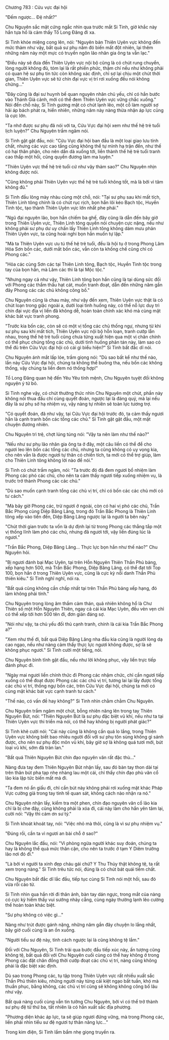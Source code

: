 




Chương 783 : Cửu vực đại hội


"Đếm ngược... Đệ nhất?"

Chu Nguyên sắc mặt cứng ngắc nhìn qua trước mắt Si Tinh, giờ khắc này hắn tựa hồ là cảm thấy Tổ Long Đăng đi xa.

Si Tinh khóe miệng cong lên, nói: "Nguyên bản Thiên Uyên vực không đến mức thảm như vậy, bất quá sư phụ năm đó biến mất đột nhiên, lại thêm những năm này một mực có truyền ngôn lão nhân gia ông ta vẫn lạc."

"Điều này sẽ đưa đến Thiên Uyên vực nội bộ cũng là có chút rung chuyển, lòng người không đủ, tóm lại là rất phiền phức, thậm chí nếu như không phải có quan hệ sư phụ tin tức còn không xác định, chỉ sợ lại chịu một chút thời gian, Thiên Uyên vực sẽ từ chín đại vực vị trí rơi xuống đều nói không chừng..."

"Đây cũng là đại sư huynh bế quan nguyên nhân chủ yếu, chỉ có hắn bước vào Thánh Giả cảnh, mới có thể đem Thiên Uyên vực vững chắc xuống." Nói đến chỗ này, Si Tinh gương mặt có chút lạnh lẽo, một cỗ làm người sợ hãi áp bách phát ra, hiển nhiên, những năm này nàng thừa nhận áp lực cũng là cực lớn.

"Ta nhớ được sư phụ đã nói với ta, Cửu Vực đại hội xem như thế hệ trẻ tuổi lịch luyện?" Chu Nguyên trầm ngâm nói.

Si Tinh gật gật đầu, nói: "Cửu Vực đại hội ban đầu là một loại giao lưu tính chất, nhưng các vực cao tầng cũng không thể tự mình hạ trận đến, như thế có hại thân phận, cho nên dần dà xuống tới, liền thành thế hệ trẻ tuổi tranh cao thấp một hồi, cũng quyền đương làm ma luyện."

"Thiên Uyên vực thế hệ trẻ tuổi cứ như vậy thảm sao?" Chu Nguyên nhịn không được nói.

"Cũng không phải Thiên Uyên vực thế hệ trẻ tuổi không tốt, mà là bởi vì tâm không đủ."

Si Tinh đầu lông mày nhàu cùng một chỗ, nói: "Tại sư phụ sau khi mất tích, Thiên Linh tông chính là có chút rục rịch, bọn hắn lôi kéo Bạch tộc, Huyền Tinh tộc, tạo thành Thiên Uyên vực lớn nhất phe phái."

"Ngũ đại nguyên lão, bọn hắn chiếm ba ghế, đây cũng là dẫn đến bây giờ trong Thiên Uyên vực, Thiên Linh tông quyền nói chuyện cực nặng, nếu như không phải sư phụ dư uy chấn lấy Thiên Linh tông không dám mưu phản Thiên Uyên vực, ta cũng hoài nghi bọn hắn muốn tự lập."

"Mà ta Thiên Uyên vực ưu tú thế hệ trẻ tuổi, đều là hội tụ ở trong Phong Lâm Hỏa Sơn bốn các, dưới mắt bốn các, vẫn còn ta khống chế cũng chỉ có Phong các."

"Hỏa các cùng Sơn các tại Thiên Linh tông, Bạch tộc, Huyền Tinh tộc trong tay của bọn hắn, mà Lâm các thì là tại Mộc tộc."

"Nhưng ngay cả như vậy, Thiên Linh tông bọn hắn cũng là tại dùng sức đối với Phong các thẩm thấu hạt cát, muốn tranh đoạt, dẫn đến những năm gần đây Phong các các chủ không công bố."

Chu Nguyên cũng là chau mày, như vậy đến xem, Thiên Uyên vực thật là có chút loạn trong giặc ngoài a, dưới loại tình huống này, có thể nỗ lực duy trì chín đại vực địa vị liền đã không dễ, hoàn toàn chính xác khó mà cùng mặt khác bát vực tranh phong.

"Trước kia bốn các, còn sẽ có một vị tổng các chủ thống ngự, nhưng từ khi sư phụ sau khi mất tích, Thiên Uyên vực nội bộ hỗn loạn, tranh cướp lẫn nhau, trong thế hệ trẻ tuổi cũng chưa từng xuất hiện qua một vị chân chính có thể phục chúng tổng các chủ, dưới tình huống phân tán này, làm sao có thể đủ trên Cửu Vực đại hội có cái gì biểu hiện?" Si Tinh bất đắc dĩ nói.

Chu Nguyên ánh mắt lấp lóe, trầm giọng nói: "Dù sao bất kể như thế nào, lần này Cửu Vực đại hội, chúng ta không thể buông tha, nếu bốn các không thống, vậy chúng ta liền đem nó thống hợp!"

Tổ Long Đăng quan hệ đến Yêu Yêu tính mệnh, Chu Nguyên tuyệt đối không nguyện ý từ bỏ.

Si Tinh nghe vậy, có chút thưởng thức nhìn Chu Nguyên một chút, phần này không nói thua đấu chí cùng quyết đoán, ngược lại là đáng quý, mà lại nếu đây là sư phụ sở hạ nhiệm vụ, vậy nàng tự nhiên sẽ toàn lực tương trợ.

"Có quyết đoán, đã như vậy, tại Cửu Vực đại hội trước đó, ta cảm thấy ngươi hẳn là cạnh tranh bốn các tổng các chủ." Si Tinh gật gật đầu, một mặt chuyện đương nhiên.

Chu Nguyên trì trệ, chợt lúng túng nói: "Vậy ta nên làm như thế nào?"

"Nếu như sư phụ lão nhân gia ông ta ở đây, một câu liền có thể để cho ngươi leo lên bốn các tổng các chủ, nhưng ta cũng không có uy vọng kia, cho nên vẫn là được ngươi tự thân có chiến tích, ta mới có thể trợ giúp, làm cho Thiên Linh tông không lời nào để nói."

Si Tinh có chút trầm ngâm, nói: "Ta trước đó đã đem ngươi bổ nhiệm làm Phong các phó các chủ, cho nên ta cảm thấy ngươi tiếp xuống nhiệm vụ, là trước trở thành Phong các các chủ."

"Dù sao muốn cạnh tranh tổng các chủ vị trí, chỉ có bốn các các chủ mới có tư cách."

"Mà bây giờ Phong các, trừ ngươi ở ngoài, còn có hai vị phó các chủ, Trần Bắc Phong cùng Diệp Băng Lăng, trong đó Trần Bắc Phong là Thiên Linh tông xếp vào tiến đến, Diệp Băng Lăng ngược lại là người ta bên này."

"Chút thời gian trước ta vốn là dự định lại từ trong Phong các thẳng tắp một vị thống lĩnh làm phó các chủ, nhưng đã ngươi tới, vậy liền đúng lúc là ngươi."

"Trần Bắc Phong, Diệp Băng Lăng... Thực lực bọn hắn như thế nào?" Chu Nguyên hỏi.

"Bị ngươi đánh bại Mạc Uyên, tại trên Hỗn Nguyên Thiên Thần Phủ bảng, xếp hạng hơn 500, mà Trần Bắc Phong, Diệp Băng Lăng, có thể đạt tới Top 100, bọn hắn ở trong Thiên Uyên vực, cũng là cực kỳ nổi danh Thần Phủ thiên kiêu." Si Tinh nghĩ nghĩ, nói ra.

"Bất quá cũng không cần chấp nhất tại trên Thần Phủ bảng xếp hạng, đó làm không phải tính."

Chu Nguyên trong lòng âm thầm cảm thán, quả nhiên không hổ là Chư Thiên số một Hỗn Nguyên Thiên, ngay cả cái kia Mạc Uyên, đều vẻn vẹn chỉ có thể xếp tới hơn 500 tên đi, đơn giản đáng sợ.

"Nói như vậy, ta chủ yếu đối thủ cạnh tranh, chính là cái kia Trần Bắc Phong a?"

"Xem như thế đi, bất quá Diệp Băng Lăng nha đầu kia cũng là người lòng dạ cao ngạo, nếu như nàng cảm thấy thực lực ngươi không được, sợ là sẽ không phục ngươi." Si Tinh cười một tiếng, nói.

Chu Nguyên bình tĩnh gật đầu, nếu như lời không phục, vậy liền trực tiếp đánh phục đi.

"Ngày mai ngươi liền chính thức đi Phong các nhậm chức, chỉ cần ngươi tiếp xuống có thể đoạt được Phong các các chủ vị trí, tương lai lại lấy được tổng các chủ vị trí, thống ngự bốn các, trên Cửu Vực đại hội, chúng ta mới có cùng mặt khác bát vực cạnh tranh tư cách."

"Thế nào, có vấn đề hay không?" Si Tinh nhìn chằm chằm Chu Nguyên.

Chu Nguyên trầm ngâm một chút, bỗng nhiên nâng lên trong tay Thiên Nguyên Bút, nói: "Thiên Nguyên Bút là sư phụ đặc biệt vũ khí, nếu như ta tại Thiên Uyên vực thi triển mà nói, có thể hay không bị người phát giác?"

Si Tinh khẽ cười nói: "Cái này cũng là không cần quá lo lắng, trong Thiên Uyên vực không biết bao nhiêu người đối với sư phụ tôn sùng không gì sánh được, cho nên sư phụ độc môn vũ khí, bây giờ sợ là không quá tươi mới, bút loại vũ khí, sớm đã tràn lan."

"Bất quá Thiên Nguyên Bút chín đạo nguyên văn rất đặc thù..."

Nàng đưa tay đem Thiên Nguyên Bút nhận lấy, sau đó bàn tay thon dài tại trên thân bút pha tạp nhẹ nhàng lau một cái, chỉ thấy chín đạo phù văn cổ lão kia lập tức biến mất mà đi.

"Ta đem nó ẩn giấu đi, chỉ cần bút này không phải rơi xuống mặt khác Pháp Vực cường giả trong tay tinh tế quan sát, không cách nào nhận ra nó."

Chu Nguyên nhận lấy, kiểm tra một phen, chín đạo nguyên văn cổ lão kia chỉ là bị che đậy, cũng không phải là xóa đi, cái này làm cho hắn yên tâm lại, cười nói: "Vậy thì cám ơn sư tỷ."

Si Tinh khoát khoát tay, nói: "Việc nhỏ mà thôi, cũng là vì sư phụ nhiệm vụ."

"Đúng rồi, cần ta vì ngươi an bài chỗ ở sao?"

Chu Nguyên lắc đầu, nói: "Vì phòng ngừa người khác suy đoán, chúng ta hay là không thể quá mức thân cận, cho nên ta trước ở tạm Y Diêm trưởng lão nơi đó đi."

"Là bởi vì người ta xinh đẹp cháu gái chứ? Y Thu Thủy thật không tệ, ta rất xem trọng nàng." Si Tinh trêu tức nói, đúng là có chút bát quái tiềm chất.

Chu Nguyên bất đắc dĩ lắc đầu, tiếp tục cùng Si Tinh nói một hồi, sau đó vừa rồi cáo từ.

Si Tinh nhìn qua hắn rời đi thân ảnh, bàn tay dán ngực, trong mắt của nàng có cực kỳ hiếm thấy vui sướng nhảy cẫng, cùng ngày thường lạnh lẽo cường thế hoàn toàn khác biệt.

"Sư phụ không có việc gì..."

Nàng như trút được gánh nặng, những năm gần đây chuyện lo lắng nhất, bây giờ cuối cùng là an ổn xuống.

"Người tiểu sư đệ này, tính cách ngược lại là cũng không tệ lắm."

Đối với Chu Nguyên, Si Tinh trải qua bước đầu tiếp xúc này, ấn tượng cũng không tệ, bất quá đối với Chu Nguyên cuối cùng có thể hay không ở trong Phong các đặt chân đồng thời cướp đoạt các chủ vị trí, nàng cũng không phải là đặc biệt xác định.

Dù sao trong Phong các, tụ tập trong Thiên Uyên vực rất nhiều xuất sắc Thần Phủ thiên kiêu, những người này từng cái kiệt ngạo bất tuần, khó mà thuần phục, bằng không, các chủ vị trí cũng sẽ không không công bố lâu như vậy.

Bất quá nàng cuối cùng vẫn tin tưởng Chu Nguyên, bởi vì có thể trở thành sư phụ đệ tử thứ ba, tất nhiên là có hắn xuất sắc địa phương.

"Phương diện khác áp lực, ta sẽ giúp ngươi đứng vững, mà trong Phong các, liền phải nhìn tiểu sư đệ ngươi tự thân năng lực..."

Trong kim điện, Si Tinh lẩm bẩm nhẹ giọng truyền ra.




